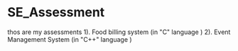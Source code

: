 # SE_Assessment
thos are my assessments 1). Food billing system (in "C" language )
                        2). Event Management System  (in "C++" language )
